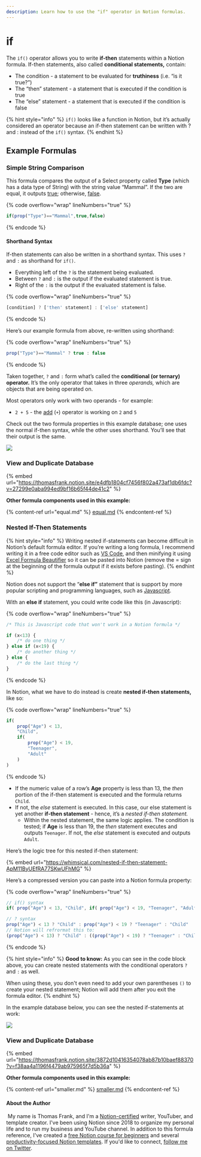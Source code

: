 ```yaml
---
description: Learn how to use the "if" operator in Notion formulas.
---
```


# if

The `if()` operator allows you to write **if-then** statements within a Notion formula. If-then statements, also called **conditional statements,** contain:

* The condition - a statement to be evaluated for **truthiness** (i.e. “is it true?”)
* The “then” statement - a statement that is executed if the condition is true
* The “else” statement - a statement that is executed if the condition is false

{% hint style="info" %}
`if()` looks like a function in Notion, but it’s actually considered an operator because an if-then statement can be written with ? and : instead of the `if()` syntax.
{% endhint %}

## Example Formulas

### Simple String Comparison

This formula compares the output of a Select property called **Type** (which has a data type of String) with the string value “Mammal”. If the two are equal, it outputs [true](../constants/true.md); otherwise, [false](../constants/false.md).

{% code overflow="wrap" lineNumbers="true" %}
```jsx
if(prop("Type")=="Mammal",true,false)
```
{% endcode %}

#### Shorthand Syntax

If-then statements can also be written in a shorthand syntax. This uses `?` and `:` as shorthand for `if()`.

* Everything left of the `?` is the statement being evaluated.&#x20;
* Between `?` and `:` is the output if the evaluated statement is true.
* Right of the `:` is the output if the evaluated statement is false.

{% code overflow="wrap" lineNumbers="true" %}
```jsx
[condition] ? ['then' statement] : ['else' statement]
```
{% endcode %}

Here’s our example formula from above, re-written using shorthand:

{% code overflow="wrap" lineNumbers="true" %}
```jsx
prop("Type")=="Mammal" ? true : false
```
{% endcode %}

Taken together, `?` and `:` form what’s called the **conditional (or ternary) operator.** It’s the only operator that takes in three _operands,_ which are objects that are being operated on.&#x20;

Most operators only work with two operands - for example:

* `2 + 5` - the [add](add.md) (`+`) operator is working on `2` and `5`

Check out the two formula properties in this example database; one uses the normal if-then syntax, while the other uses shorthand. You’ll see that their output is the same.

![](<../../.gitbook/assets/Animal Types.png>)

### View and Duplicate Database

{% embed url="https://thomasfrank.notion.site/e4dfb1804cf7456f802a473af1db6fdc?v=27299e0aba994ed9bf16b65f44de41c2" %}

**Other formula components used in this example:**

{% content-ref url="equal.md" %}
[equal.md](equal.md)
{% endcontent-ref %}

### Nested If-Then Statements

{% hint style="info" %}
Writing nested if-statements can become difficult in Notion’s default formula editor. If you’re writing a long formula, I recommend writing it in a free code editor such as [VS Code](https://code.visualstudio.com/), and then minifying it using [Excel Formula Beautifier](https://www.excelformulabeautifier.com/) so it can be pasted into Notion (remove the = sign at the beginning of the formula output if it exists before pasting).
{% endhint %}

Notion does not support the “**else if”** statement that is support by more popular scripting and programming languages, such as [Javascript](https://developer.mozilla.org/en-US/docs/Web/JavaScript/Reference/Statements/if...else#description).

With an **else if** statement, you could write code like this (in Javascript):

{% code overflow="wrap" lineNumbers="true" %}
```jsx
/* This is Javascript code that won't work in a Notion formula */

if (x<13) {
	/* do one thing */
} else if (x<19) {
	/* do another thing */
} else {
	/* do the last thing */
}
```
{% endcode %}

In Notion, what we have to do instead is create **nested if-then statements,** like so:

{% code overflow="wrap" lineNumbers="true" %}
```jsx
if(
	prop("Age") < 13,
	"Child",
	if(
		prop("Age") < 19,
		"Teenager",
		"Adult"
	)
)
```
{% endcode %}

* If the numeric value of a row’s **Age** property is less than 13, the _then_ portion of the if-then statement is executed and the formula returns `Child`.
* If not, the _else_ statement is executed. In this case, our else statement is yet another **if-then statement** - hence, it’s a _nested if-then statement._
  * Within the nested statement, the same logic applies. The condition is tested; if **Age** is less than 19, the _then_ statement executes and outputs `Teenager`. If not, the _else_ statement is executed and outputs `Adult`.

Here’s the logic tree for this nested if-then statement:

{% embed url="https://whimsical.com/nested-if-then-statement-ApM11ByUEfRA77SKwUFhMG" %}

Here’s a compressed version you can paste into a Notion formula property:

{% code overflow="wrap" lineNumbers="true" %}
```jsx
// if() syntax
if( prop("Age") < 13, "Child", if( prop("Age") < 19, "Teenager", "Adult" ) )

// ? syntax
prop("Age") < 13 ? "Child" : prop("Age") < 19 ? "Teenager" : "Child"
// Notion will refrormat this to:
(prop("Age") < 13) ? "Child" : ((prop("Age") < 19) ? "Teenager" : "Child")
```
{% endcode %}

{% hint style="info" %}
**Good to know:** As you can see in the code block above, you can create nested statements with the conditional operators `?` and `:` as well.&#x20;

When using these, you don't even need to add your own parentheses `()` to create your nested statement; Notion will add them after you exit the formula editor.
{% endhint %}

In the example database below, you can see the nested if-statements at work:

![](<../../.gitbook/assets/Stages of Life.png>)

### View and Duplicate Database

{% embed url="https://thomasfrank.notion.site/3872d10416354078ab87b10baef88370?v=f38aa4a1196f4479ab975965f7d5b36a" %}

**Other formula components used in this example:**

{% content-ref url="smaller.md" %}
[smaller.md](smaller.md)
{% endcontent-ref %}

#### About the Author

<img src="../../.gitbook/assets/Notion Fundamentals with Thomas Frank - Avatar 2021 compressed (1).png" alt="" data-size="line"> My name is Thomas Frank, and I'm a [Notion-certified](https://www.credly.com/badges/95fae13a-17bf-4b4a-a3d2-d58c8a3e6a2a/public\_url) writer, YouTuber, and template creator. I've been using Notion since 2018 to organize my personal life and to run my business and YouTube channel. In addition to this formula reference, I've created a [free Notion course for beginners](https://thomasjfrank.com/fundamentals/) and several [productivity-focused Notion templates](https://thomasjfrank.com/templates/). If you'd like to connect, [follow me on Twitter](https://twitter.com/TomFrankly).
